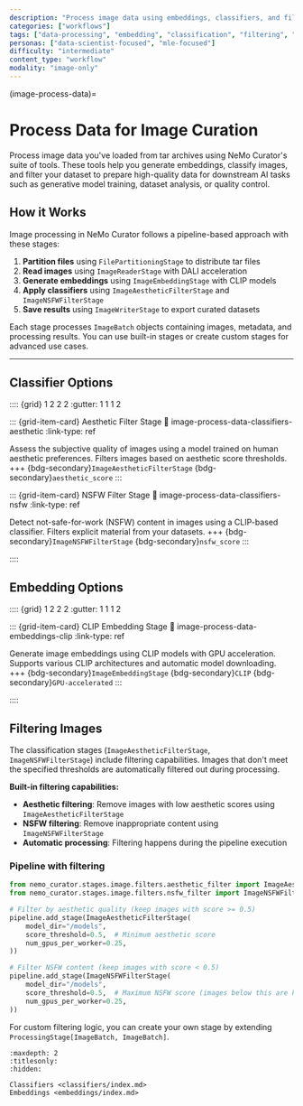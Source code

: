```yaml
---
description: "Process image data using embeddings, classifiers, and filtering for high-quality dataset curation"
categories: ["workflows"]
tags: ["data-processing", "embedding", "classification", "filtering", "gpu-accelerated"]
personas: ["data-scientist-focused", "mle-focused"]
difficulty: "intermediate"
content_type: "workflow"
modality: "image-only"
---
```


(image-process-data)=

# Process Data for Image Curation

Process image data you've loaded from tar archives using NeMo Curator's suite of tools. These tools help you generate embeddings, classify images, and filter your dataset to prepare high-quality data for downstream AI tasks such as generative model training, dataset analysis, or quality control.

## How it Works

Image processing in NeMo Curator follows a pipeline-based approach with these stages:

1. **Partition files** using `FilePartitioningStage` to distribute tar files
2. **Read images** using `ImageReaderStage` with DALI acceleration
3. **Generate embeddings** using `ImageEmbeddingStage` with CLIP models
4. **Apply classifiers** using `ImageAestheticFilterStage` and `ImageNSFWFilterStage`
5. **Save results** using `ImageWriterStage` to export curated datasets

Each stage processes `ImageBatch` objects containing images, metadata, and processing results. You can use built-in stages or create custom stages for advanced use cases.

---

## Classifier Options

:::: {grid} 1 2 2 2
:gutter: 1 1 1 2

::: {grid-item-card} Aesthetic Filter Stage
:link: image-process-data-classifiers-aesthetic
:link-type: ref

Assess the subjective quality of images using a model trained on human aesthetic preferences. Filters images based on aesthetic score thresholds.
+++
{bdg-secondary}`ImageAestheticFilterStage` {bdg-secondary}`aesthetic_score`
:::

::: {grid-item-card} NSFW Filter Stage
:link: image-process-data-classifiers-nsfw
:link-type: ref

Detect not-safe-for-work (NSFW) content in images using a CLIP-based classifier. Filters explicit material from your datasets.
+++
{bdg-secondary}`ImageNSFWFilterStage` {bdg-secondary}`nsfw_score`
:::

::::

## Embedding Options

:::: {grid} 1 2 2 2
:gutter: 1 1 1 2

::: {grid-item-card} CLIP Embedding Stage
:link: image-process-data-embeddings-clip
:link-type: ref

Generate image embeddings using CLIP models with GPU acceleration. Supports various CLIP architectures and automatic model downloading.
+++
{bdg-secondary}`ImageEmbeddingStage` {bdg-secondary}`CLIP` {bdg-secondary}`GPU-accelerated`
:::


::::

## Filtering Images

The classification stages (`ImageAestheticFilterStage`, `ImageNSFWFilterStage`) include filtering capabilities. Images that don't meet the specified thresholds are automatically filtered out during processing.

**Built-in filtering capabilities:**

* **Aesthetic filtering**: Remove images with low aesthetic scores using `ImageAestheticFilterStage`
* **NSFW filtering**: Remove inappropriate content using `ImageNSFWFilterStage`
* **Automatic processing**: Filtering happens during the pipeline execution

### Pipeline with filtering

```python
from nemo_curator.stages.image.filters.aesthetic_filter import ImageAestheticFilterStage
from nemo_curator.stages.image.filters.nsfw_filter import ImageNSFWFilterStage

# Filter by aesthetic quality (keep images with score >= 0.5)
pipeline.add_stage(ImageAestheticFilterStage(
    model_dir="/models",
    score_threshold=0.5,  # Minimum aesthetic score
    num_gpus_per_worker=0.25,
))

# Filter NSFW content (keep images with score < 0.5)
pipeline.add_stage(ImageNSFWFilterStage(
    model_dir="/models", 
    score_threshold=0.5,  # Maximum NSFW score (images below this are kept)
    num_gpus_per_worker=0.25,
))
```

For custom filtering logic, you can create your own stage by extending `ProcessingStage[ImageBatch, ImageBatch]`.

```{toctree}
:maxdepth: 2
:titlesonly:
:hidden:

Classifiers <classifiers/index.md>
Embeddings <embeddings/index.md>
```
